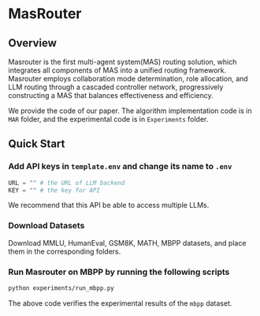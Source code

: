 # MasRouter

## Overview

Masrouter is the first multi-agent system(MAS) routing solution, which integrates all components of MAS into a unified routing framework. Masrouter employs collaboration mode determination, role allocation, and LLM routing through a cascaded controller network, progressively constructing a MAS that balances effectiveness and efficiency.

We provide the code of our paper. The algorithm implementation code is in `MAR` folder, and the experimental code is in `Experiments` folder.

## Quick Start

### Add API keys in `template.env` and change its name to `.env`

```python
URL = "" # the URL of LLM backend
KEY = "" # the key for API
```
We recommend that this API be able to access multiple LLMs.

### Download Datasets
Download MMLU, HumanEval, GSM8K, MATH, MBPP datasets, and place them in the corresponding folders.

### Run Masrouter on MBPP by running the following scripts

```bash
python experiments/run_mbpp.py
```

The above code verifies the experimental results of the `mbpp` dataset.

